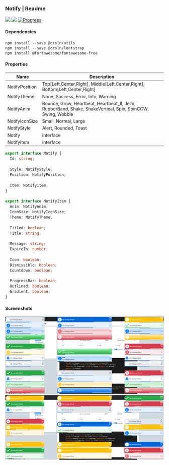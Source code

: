 ### Notify | Readme

[![](https://img.shields.io/badge/Main-readme-white)](../../readme.md)
[![](https://img.shields.io/badge/usage-orange)](usage.md)
[![Progress](https://img.shields.io/badge/Demo-blue)](https://krsln.github.io/Showcase/LootBox/Notify)

#### Dependencies

```shell
npm install --save @qrsln/utils
npm install --save @qrsln/lootstrap
npm install @fortawesome/fontawesome-free 
```

#### Properties

| Name           | Description                                                                                                  |
|----------------|--------------------------------------------------------------------------------------------------------------|
| NotifyPosition | Top[Left,Center,Right], Middle[Left,Center,Right], Bottom[Left,Center,Right]                                 |
| NotifyTheme    | None, Success, Error, Info, Warning                                                                          |
| NotifyAnim     | Bounce, Grow, Heartbeat, Heartbeat_II, Jello, RubberBand, Shake, ShakeVertical, Spin, SpinCCW, Swing, Wobble |
| NotifyIconSize | Small, Normal, Large                                                                                         |
| NotifyStyle    | Alert, Rounded, Toast                                                                                        |
| Notify         | interface                                                                                                    |
| NotifyItem     | interface                                                                                                    |

```typescript
export interface Notify {
  Id: string;

  Style: NotifyStyle;
  Position: NotifyPosition;

  Item: NotifyItem;
}

export interface NotifyItem {
  Anim: NotifyAnim; 
  IconSize: NotifyIconSize;
  Theme: NotifyTheme;

  Titled: boolean;
  Title: string;

  Message: string;
  ExpireIn: number;

  Icon: boolean;
  Dismissible: boolean;
  Countdown: boolean;

  ProgressBar: boolean;
  Outlined: boolean;
  Gradient: boolean;
}
```

#### Screenshots

![](../../../../Images/LootBox/Notify_2022-02-06.png "Notify")
![](../../../../Images/LootBox/Notify_2022-02-07.png "Notify")
